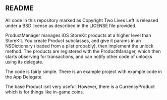 README
------

All code in this repository marked as Copyright Two Lives Left is released under a BSD license as described in the LICENSE file provided.

ProductManager manages iOS StoreKit products at a higher level than StoreKit.
You create Product subclasses, and give it params in an NSDictionary (loaded from a plist probably), then implement the unlock method.
The products are registered with the ProductManager, which then starts observing for transactions, and can notify other code of unlocks using its delegate.

The code is fairly simple. There is an example project with example code in the App Delegate.

The base Product isnt very useful. However, there is a CurrencyProduct which is for things like in-game coins.